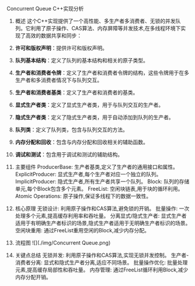 Concurrent Queue C++实现分析
1. 概述
这个C++实现提供了一个高性能、多生产者多消费者、无锁的并发队列。它利用了原子操作、CAS算法、内存屏障等并发技术,在多线程环境下实现了高效的数据共享和同步：

1. **许可和版权声明**：提供许可和版权声明。
2. **队列基本结构**：定义了队列的基本结构和相关的原子类型。
3. **生产者和消费者令牌**：定义了生产者和消费者令牌的结构，这些令牌用于在多生产者和多消费者情况下与队列交互。
4. **生产者和消费者基类**：定义了生产者和消费者的基类。
5. **显式生产者类**：定义了显式生产者类，用于与队列交互的生产者。
6. **隐式生产者类**：定义了隐式生产者类，用于自动添加到队列的生产者。
7. **队列类**：定义了队列类，包含与队列交互的方法。
8. **内存分配和回收**：包含与内存分配和回收相关的辅助函数。
9. **调试和测试**：包含用于调试和测试的辅助结构。

2. 主要组件
ProducerBase: 生产者基类,定义了生产者的通用接口和属性。
ExplicitProducer: 显式生产者,每个生产者对应一个独立的队列。
ImplicitProducer: 隐式生产者,所有生产者共享一个队列。
Block: 队列的存储单元,每个Block包含多个元素。
FreeList: 空闲块链表,用于块的循环利用。
Atomic Operations: 原子操作,保证多线程下的数据一致性。
3. 核心原理
无锁设计: 利用原子操作和CAS算法,避免锁的开销。
批量操作: 一次处理多个元素,提高缓存利用率和吞吐量。
分离显式/隐式生产者: 显式生产者适用于有明确生产者标识的场景,隐式生产者适用于无明确生产者标识的场景。
空闲块重用: 通过FreeList重用空闲的Block,减少内存分配。
4. 流程图
![](./img/Concurrent Queue.png)
5. 关键点总结
无锁并发: 利用原子操作和CAS算法,实现无锁并发控制。
生产者-消费者分离: 显式和隐式生产者分离,适应不同场景。
批量操作优化: 批量处理元素,提高缓存局部性和吞吐量。
内存管理: 通过FreeList循环利用Block,减少内存分配开销。
